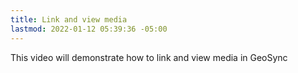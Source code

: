 ```yaml
---
title: Link and view media
lastmod: 2022-01-12 05:39:36 -05:00
---
```

			
This video will demonstrate how to link and view media in GeoSync      